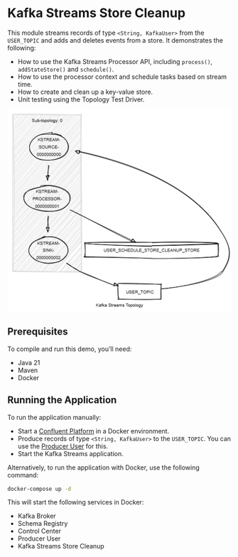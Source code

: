 # Kafka Streams Store Cleanup

This module streams records of type `<String, KafkaUser>` from the `USER_TOPIC` and adds and deletes events from a store.
It demonstrates the following:

- How to use the Kafka Streams Processor API, including `process()`, `addStateStore()` and `schedule()`.
- How to use the processor context and schedule tasks based on stream time.
- How to create and clean up a key-value store.
- Unit testing using the Topology Test Driver.

![topology.png](topology.png)

## Prerequisites

To compile and run this demo, you’ll need:

- Java 21
- Maven
- Docker

## Running the Application

To run the application manually:

- Start a [Confluent Platform](https://docs.confluent.io/platform/current/quickstart/ce-docker-quickstart.html#step-1-download-and-start-cp) in a Docker environment.
- Produce records of type `<String, KafkaUser>` to the `USER_TOPIC`. You can use the [Producer User](../specific-producers/kafka-streams-producer-user) for this.
- Start the Kafka Streams application.

Alternatively, to run the application with Docker, use the following command:

```bash
docker-compose up -d
```

This will start the following services in Docker:

- Kafka Broker
- Schema Registry
- Control Center
- Producer User
- Kafka Streams Store Cleanup
